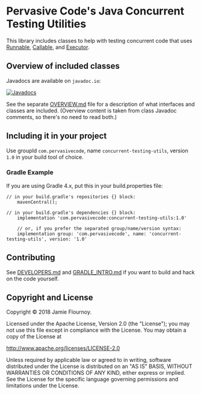 # Pervasive Code's Java Concurrent Testing Utilities

This library includes classes to help with testing concurrent code that uses [Runnable][], [Callable][], and [Executor][].




## Overview of included classes

Javadocs are available on `javadoc.io`:

[![Javadocs](https://www.javadoc.io/badge/com.pervasivecode/concurrent-testing-utils.svg)](https://www.javadoc.io/doc/com.pervasivecode/concurrent-testing-utils)

See the separate [OVERVIEW.md](OVERVIEW.md) file for a description of what interfaces and classes are included.
(Overview content is taken from class Javadoc comments, so there's no need to read both.)

## Including it in your project

Use groupId `com.pervasivecode`, name `concurrent-testing-utils`, version `1.0` in your build tool of choice.

### Gradle Example

If you are using Gradle 4.x, put this in your build.properties file:

```
// in your build.gradle's repositories {} block:
    mavenCentral();

// in your build.gradle's dependencies {} block:
    implementation 'com.pervasivecode:concurrent-testing-utils:1.0'

    // or, if you prefer the separated group/name/version syntax:
    implementation group: 'com.pervasivecode', name: 'concurrent-testing-utils', version: '1.0'
```

## Contributing

See [DEVELOPERS.md](DEVELOPERS.md) and [GRADLE_INTRO.md](GRADLE_INTRO.md) if you want to build and hack on the code yourself.


## Copyright and License

Copyright © 2018 Jamie Flournoy.

Licensed under the Apache License, Version 2.0 (the "License"); you may not use this file except in compliance with the License. You may obtain a copy of the License at

http://www.apache.org/licenses/LICENSE-2.0

Unless required by applicable law or agreed to in writing, software distributed under the License is distributed on an "AS IS" BASIS, WITHOUT WARRANTIES OR CONDITIONS OF ANY KIND, either express or implied. See the License for the specific language governing permissions and limitations under the License.



[Callable]: https://docs.oracle.com/javase/10/docs/api/java/util/concurrent/Callable.html?is-external=true

[Runnable]: https://docs.oracle.com/javase/10/docs/api/java/lang/Runnable.html?is-external=true

[Executor]: https://docs.oracle.com/javase/10/docs/api/java/util/concurrent/Executor.html?is-external=true